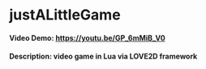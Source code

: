 # justALittleGame
#### Video Demo:  <https://youtu.be/GP_6mMiB_V0>
#### Description: video game in Lua via LOVE2D framework
